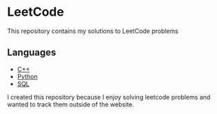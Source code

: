 # LeetCode 

This repository contains my solutions to LeetCode problems

## Languages
- [C++](./C++)
- [Python](./Python)
- [SQL](./SQL)


I created this repository because I enjoy solving leetcode problems and wanted to track them outside of the website.
